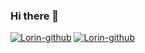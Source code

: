 ### Hi there 👋

<!--
**tqx5201/tqx5201** is a ✨ _special_ ✨ repository because its `README.md` (this file) appears on your GitHub profile.

Here are some ideas to get you started:

- 🔭 I’m currently working on ...
- 🌱 I’m currently learning ...
- 👯 I’m looking to collaborate on ...
- 🤔 I’m looking for help with ...
- 💬 Ask me about ...
- 📫 How to reach me: ...
- 😄 Pronouns: ...
- ⚡ Fun fact: ...
-->
[![Lorin-github](https://github-readme-stats.vercel.app/api?username=tqx5201)](https://github.com/anuraghazra/github-readme-stats)
[![Lorin-github](https://github-profile-trophy.vercel.app/?username=tqx5201)](https://github.com/ryo-ma/github-profile-trophy)
